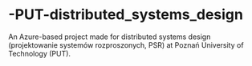 # -PUT-distributed_systems_design
An Azure-based project made for distributed systems design (projektowanie systemów rozproszonych, PSR) at Poznań University of Technology (PUT).
